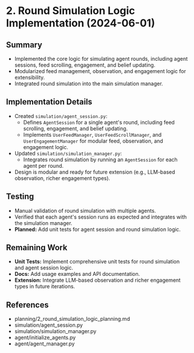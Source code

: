 # 2. Round Simulation Logic Implementation (2024-06-01)

## Summary
- Implemented the core logic for simulating agent rounds, including agent sessions, feed scrolling, engagement, and belief updating.
- Modularized feed management, observation, and engagement logic for extensibility.
- Integrated round simulation into the main simulation manager.

## Implementation Details
- Created `simulation/agent_session.py`:
  - Defines `AgentSession` for a single agent's round, including feed scrolling, engagement, and belief updating.
  - Implements `UserFeedManager`, `UserFeedScrollManager`, and `UserEngagementManager` for modular feed, observation, and engagement logic.
- Updated `simulation/simulation_manager.py`:
  - Integrates round simulation by running an `AgentSession` for each agent per round.
- Design is modular and ready for future extension (e.g., LLM-based observation, richer engagement types).

## Testing
- Manual validation of round simulation with multiple agents.
- Verified that each agent's session runs as expected and integrates with the simulation manager.
- **Planned:** Add unit tests for agent session and round simulation logic.

## Remaining Work
- **Unit Tests:** Implement comprehensive unit tests for round simulation and agent session logic.
- **Docs:** Add usage examples and API documentation.
- **Extension:** Integrate LLM-based observation and richer engagement types in future iterations.

## References
- planning/2_round_simulation_logic_planning.md
- simulation/agent_session.py
- simulation/simulation_manager.py
- agent/initialize_agents.py
- agent/agent_manager.py 